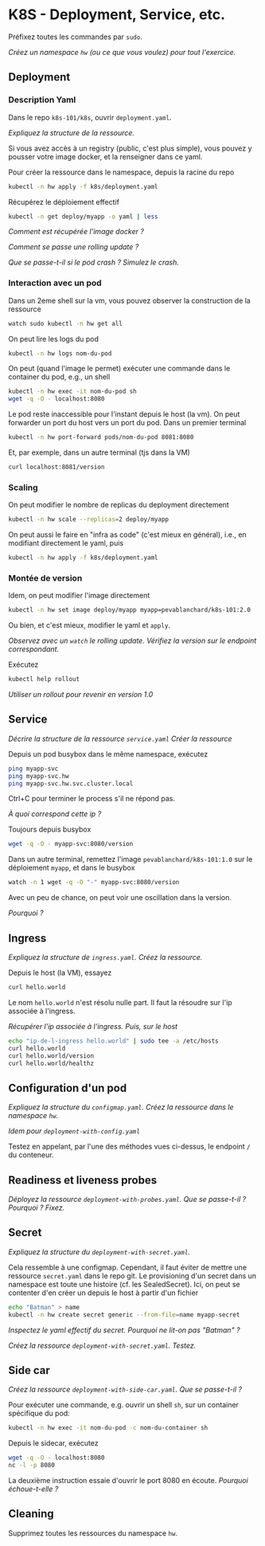 # K8S - Deployment, Service, etc.

Préfixez toutes les commandes par ``sudo``.

*Créez un namespace ``hw`` (ou ce que vous voulez) pour tout l'exercice.*

## Deployment

### Description Yaml

Dans le repo ``k8s-101/k8s``, ouvrir ``deployment.yaml``.

*Expliquez la structure de la ressource.*

Si vous avez accès à un registry (public, c'est plus simple), vous pouvez y pousser votre image docker,
et la renseigner dans ce yaml.

Pour créer la ressource dans le namespace, depuis la racine du repo
```bash
kubectl -n hw apply -f k8s/deployment.yaml
```

Récupérez le déploiement effectif
```bash
kubectl -n get deploy/myapp -o yaml | less
```

*Comment est récupérée l'image docker ?*

*Comment se passe une rolling update ?*

*Que se passe-t-il si le pod crash ? Simulez le crash.*

### Interaction avec un pod

Dans un 2eme shell sur la vm, vous pouvez observer la construction de la ressource
```bash
watch sudo kubectl -n hw get all
```

On peut lire les logs du pod
```bash
kubectl -n hw logs nom-du-pod
```

On peut (quand l'image le permet) exécuter une commande dans le container du pod, e.g., un shell
```bash
kubectl -n hw exec -it nom-du-pod sh
wget -q -O - localhost:8080
```

Le pod reste inaccessible pour l'instant depuis le host (la vm). On peut forwarder un port du host vers un port du pod.
Dans un premier terminal
```bash
kubectl -n hw port-forward pods/nom-du-pod 8081:8080
```

Et, par exemple, dans un autre terminal (tjs dans la VM)
```bash
curl localhost:8081/version
```


### Scaling

On peut modifier le nombre de replicas du deployment directement
```bash
kubectl -n hw scale --replicas=2 deploy/myapp
```

On peut aussi le faire en "infra as code" (c'est mieux en général), i.e., en modifiant directement le yaml, puis
```bash
kubectl -n hw apply -f k8s/deployment.yaml
```

### Montée de version

Idem, on peut modifier l'image directement
```bash
kubectl -n hw set image deploy/myapp myapp=pevablanchard/k8s-101:2.0
```
Ou bien, et c'est mieux, modifier le yaml et ``apply``.

*Observez avec un ``watch`` le rolling update.*
*Vérifiez la version sur le endpoint correspondant.*

Exécutez
```bash
kubectl help rollout
```
*Utiliser un rollout pour revenir en version 1.0*




## Service

*Décrire la structure de la ressource ``service.yaml``*
*Créer la ressource*

Depuis un pod busybox dans le même namespace, exécutez
```bash
ping myapp-svc
ping myapp-svc.hw
ping myapp-svc.hw.svc.cluster.local
```
Ctrl+C pour terminer le process s'il ne répond pas.

*À quoi correspond cette ip ?*

Toujours depuis busybox
```bash
wget -q -O - myapp-svc:8080/version
```

Dans un autre terminal, remettez l'image ``pevablanchard/k8s-101:1.0`` sur le déploiement ``myapp``,
et dans le busybox
```bash
watch -n 1 wget -q -O "-" myapp-svc:8080/version
```
Avec un peu de chance, on peut voir une oscillation dans la version.

*Pourquoi ?*

## Ingress

*Expliquez la structure de ``ingress.yaml``. Créez la ressource.*

Depuis le host (la VM), essayez
```bash
curl hello.world
```

Le nom ``hello.world`` n'est résolu nulle part. Il faut la résoudre sur l'ip associée à l'ingress.

*Récupérer l'ip associée à l'ingress. Puis, sur le host*
```bash
echo "ip-de-l-ingress hello.world" | sudo tee -a /etc/hosts
curl hello.world
curl hello.world/version
curl hello.world/healthz
```

## Configuration d'un pod

*Expliquez la structure du ``configmap.yaml``. Créez la ressource dans le namespace ``hw``.*

*Idem pour ``deployment-with-config.yaml``*

Testez en appelant, par l'une des méthodes vues ci-dessus, le endpoint ``/`` du conteneur.

## Readiness et liveness probes

*Déployez la ressource ``deployment-with-probes.yaml``. Que se passe-t-il ? Pourquoi ? Fixez.*

## Secret

*Expliquez la structure du ``deployment-with-secret.yaml``.*

Cela ressemble à une configmap. Cependant, il faut éviter de mettre une ressource ``secret.yaml`` dans le repo git.
Le provisioning d'un secret dans un namespace est toute une histoire (cf. les SealedSecret).
Ici, on peut se contenter d'en créer un depuis le host à partir d'un fichier
```bash
echo "Batman" > name
kubectl -n hw create secret generic --from-file=name myapp-secret
```

*Inspectez le yaml effectif du secret. Pourquoi ne lit-on pas "Batman" ?*

*Créez la ressource ``deployment-with-secret.yaml``. Testez.*

## Side car

*Créez la ressource ``deployment-with-side-car.yaml``. Que se passe-t-il ?*

Pour exécuter une commande, e.g. ouvrir un shell ``sh``, sur un container spécifique du pod:
```bash
kubectl -n hw exec -it nom-du-pod -c nom-du-container sh
```

Depuis le sidecar, exécutez
```bash
wget -q -O - localhost:8080
nc -l -p 8080
```
La deuxième instruction essaie d'ouvrir le port 8080 en écoute. *Pourquoi échoue-t-elle ?*


## Cleaning

Supprimez toutes les ressources du namespace ``hw``.
